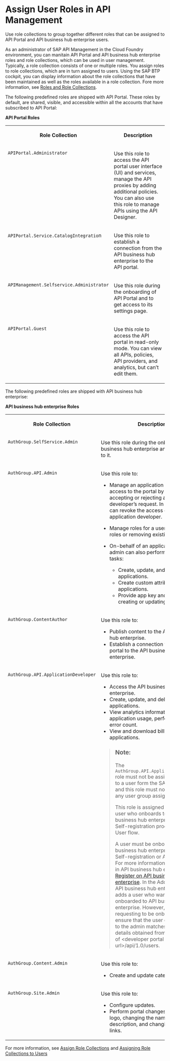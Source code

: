 <!-- loio911ca5a620e94ab581fa159d76b3b108 -->

# Assign User Roles in API Management

Use role collections to group together different roles that can be assigned to API Portal and API business hub enterprise users.

As an administrator of SAP API Management in the Cloud Foundry environment, you can manitain API Portal and API business hub enterprise roles and role collections, which can be used in user management. Typically, a role collection consists of one or multiple roles. You assign roles to role collections, which are in turn assigned to users. Using the SAP BTP cockpit, you can display information about the role collections that have been maintained as well as the roles available in a role collection. Fore more information, see [Roles and Role Collections](https://help.sap.com/viewer/65de2977205c403bbc107264b8eccf4b/Cloud/en-US/14a877c6e2f14832999df500ffa6e05e.html).

The following predefined roles are shipped with API Portal. These roles by default, are shared, visible, and accessible within all the accounts that have subscribed to API Portal:

**API Portal Roles**


<table>
<tr>
<th valign="top">

Role Collection

</th>
<th valign="top">

Description

</th>
</tr>
<tr>
<td valign="top">

`APIPortal.Administrator`

</td>
<td valign="top">

Use this role to access the API portal user interface \(UI\) and services, manage the API proxies by adding additional policies. You can also use this role to manage APIs using the API Designer.

</td>
</tr>
<tr>
<td valign="top">

`APIPortal.Service.CatalogIntegratio`n

</td>
<td valign="top">

Use this role to establish a connection from the API business hub enterprise to the API portal.

</td>
</tr>
<tr>
<td valign="top">

`APIManagement.Selfservice.Administrator`

</td>
<td valign="top">

Use this role during the onboarding of API Portal and to get access to its settings page.

</td>
</tr>
<tr>
<td valign="top">

`APIPortal.Guest`

</td>
<td valign="top">

Use this role to access the API portal in read-only mode. You can view all APIs, policies, API providers, and analytics, but can’t edit them.

</td>
</tr>
</table>

The following predefined roles are shipped with API business hub enterprise:

**API business hub enterprise Roles**


<table>
<tr>
<th valign="top">

Role Collection

</th>
<th valign="top">

Description

</th>
</tr>
<tr>
<td valign="top">

`AuthGroup.SelfService.Admin`

</td>
<td valign="top">

Use this role during the onboarding of API business hub enterprise and to get access to it.

</td>
</tr>
<tr>
<td valign="top">

`AuthGroup.API.Admin` 

</td>
<td valign="top">

Use this role to:

-   Manage an application developer’s access to the portal by either accepting or rejecting an application developer’s request. In addition, you can revoke the access of an existing application developer.
-   Manage roles for a user by adding new roles or removing existing roles.

-   On-behalf of an application developer, admin can also perform the following tasks:
    -   Create, update, and delete applications.
    -   Create custom attributes for applications.
    -   Provide app key and secret, while creating or updating an application.




</td>
</tr>
<tr>
<td valign="top">

`AuthGroup.ContentAuthor`

</td>
<td valign="top">

Use this role to:

-   Publish content to the API business hub enterprise.
-   Establish a connection from the API portal to the API business hub enterprise.



</td>
</tr>
<tr>
<td valign="top">

`AuthGroup.API.ApplicationDeveloper`

</td>
<td valign="top">

Use this role to:

-   Access the API business hub enterprise.
-   Create, update, and delete applications.
-   View analytics information on application usage, performance, and error count.
-   View and download bills for subscribed applications.

> ### Note:  
> The `AuthGroup.API.ApplicationDeveloper` role must not be assigned manually to a user form the SAP BTP Cockpit and this role must not be a part of any user group assignment.
> 
> This role is assigned by default to a user who onboards to the API business hub enterprise using the Self-registration process or via Add User flow.
> 
> A user must be onboarded to API business hub enterprise only via Self-registration or Add User flow. For more information on registering in API business hub enterprise, see [Register on API business hub enterprise](../register-on-api-business-hub-enterprise-c85fafe.md). In the Add User flow, the API business hub enterprise admin adds a user who wants to be onboarded to API business hub enterprise. However, the user who is requesting to be onboarded must ensure that the user details provided to the admin matches the user details obtained from the response of <developer portal url\>/api/1.0/users.



</td>
</tr>
<tr>
<td valign="top">

`AuthGroup.Content.Admin` 

</td>
<td valign="top">

Use this role to:

-   Create and update categories.



</td>
</tr>
<tr>
<td valign="top">

`AuthGroup.Site.Admin` 

</td>
<td valign="top">

Use this role to:

-   Configure updates.
-   Perform portal changes like uploading logo, changing the name and description, and changing the footer links.



</td>
</tr>
</table>

For more information, see [Assign Role Collections](https://help.sap.com/viewer/65de2977205c403bbc107264b8eccf4b/Cloud/en-US/9e1bf57130ef466e8017eab298b40e5e.html) and [Assigning Role Collections to Users](assigning-role-collections-to-users-80bb02e.md)

